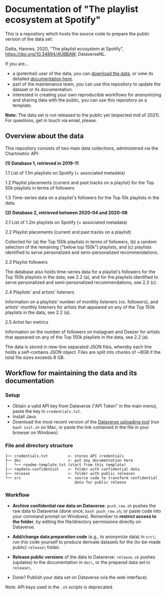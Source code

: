 # Documentation of "The playlist ecosystem at Spotify"

This is a repository which hosts the source code to prepare the public version of the data set:

Datta, Hannes, 2020, "The playlist ecosystem at Spotify", https://doi.org/10.34894/4UBBAW, DataverseNL.

If you are...
- a (potential) user of the data, you can [download the data](https://doi.org/10.34894/4UBBAW), or view its detailed [documentation here](doc/). 
- part of the maintenance team, you can use this repository to update the dataset or its documentation.
- interested in creating your own reproducible workflows for anonymizing and sharing data with the public, you can use this repository as a template.

<!-- remove if necessary-->
__Note:__ The data set is not released to the public yet (expected mid of 2021). For questions, get in touch via email, please.
<!-- -->

## Overview about the data

This repository consists of two main data collections, administered via the Chartmetric API:

**(1) Database 1, retrieved in 2019-11**

1.1 List of 1.1m playlists on Spotify (+ associated metadata)

1.2 Playlist placements (current and past tracks on a playlist) for the Top 50k playlists in terms of followers

1.3 Time-series data on a playlist's followers for the Top 10k playlists in the data.


**(2) Database 2, retrieved between 2020-04 and 2020-08**

2.1 List of 1.2m playlists on Spotify (+ associated metadata)

2.2 Playlist placements (current and past tracks on a playlist)

Collected for (a) the Top 150k playlists in terms of followers, (b) a random selection of the remaining ("below top 150k") playlists, and (c) playlists identified to serve personalized and semi-personalized recommendations.

2.3 Playlist followers

The database also holds time-series data for a playlist's followers for the Top 150k playlists in the data, see 2.2 (a), and for the playlists identified to serve personalized and semi-personalized recommendations, see 2.2 (c).

2.4 Playlists' and artists' listeners

Information on a playlists' number of monthly listeners (vs. followers), and artists' monthly listeners for artists that appeared on any of the Top 150k playlists in the data, see 2.2 (a).

2.5 Artist fan metrics

Information on the number of followers on Instagram and Deezer for artists that appeared on any of the Top 150k playlists in the data, see 2.2 (a).


The data is stored in new-line separated JSON files, whereby each line holds a self-contains JSON object. Files are split into chunks of ~8GB if the total file sizes exceeds 8 GB.


## Workflow for maintaining the data and its documentation

### Setup

- Obtain a valid API key from Dataverse ("API Token" in the main menu), paste the key in `credentials.txt`.
- Install Java
- Download the most recent version of the [Dataverse uploading tool](https://github.com/GlobalDataverseCommunityConsortium/dataverse-uploader/) (run `bash init.sh` on Mac, or paste the link contained in the file in your browser on Windows)


### File and directory structure

```
├── credentials.txt         <- stores API credentials
├── doc                     <- put any documentation here
│   └── readme-template.txt (start from this template)
├── rawdata-confidential    <- folder with confidential data
├── release                 <- folder with public releases
└── src                     <- source code to transform confidential
                               data for public release
```

### Workflow

* __Archive confidential raw data on Dataverse__: `push_raw.sh` pushes the raw data to Dataverse (done once, `bash push_raw.sh`; or paste code into your command prompt on Windows). Remember to __restrict access to the folder__, by editing the file/directory permissions directly on Dataverse.

* __Add/change data preparation code__ (e.g., to anonymize data) in `src\`; run this code yourself to produce derivate datasets for the (to-be-made public) `release\` folder.

* __Release public versions__ of the data to Dataverse: `release.sh` pushes (updates) to the documentation in `doc\`, or the prepared data set in `release\`.

* Done? Publish your data set on Dataverse (via the web interface).

Note: API keys used in the `.sh` scripts is deprecated.
